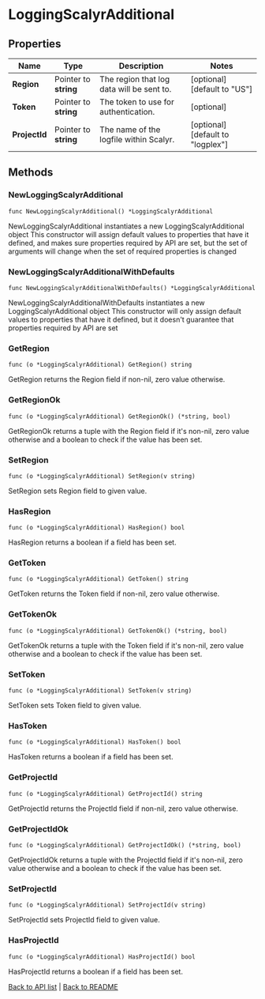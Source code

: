 # LoggingScalyrAdditional

## Properties

Name | Type | Description | Notes
------------ | ------------- | ------------- | -------------
**Region** | Pointer to **string** | The region that log data will be sent to. | [optional] [default to "US"]
**Token** | Pointer to **string** | The token to use for authentication. | [optional] 
**ProjectId** | Pointer to **string** | The name of the logfile within Scalyr. | [optional] [default to "logplex"]

## Methods

### NewLoggingScalyrAdditional

`func NewLoggingScalyrAdditional() *LoggingScalyrAdditional`

NewLoggingScalyrAdditional instantiates a new LoggingScalyrAdditional object
This constructor will assign default values to properties that have it defined,
and makes sure properties required by API are set, but the set of arguments
will change when the set of required properties is changed

### NewLoggingScalyrAdditionalWithDefaults

`func NewLoggingScalyrAdditionalWithDefaults() *LoggingScalyrAdditional`

NewLoggingScalyrAdditionalWithDefaults instantiates a new LoggingScalyrAdditional object
This constructor will only assign default values to properties that have it defined,
but it doesn't guarantee that properties required by API are set

### GetRegion

`func (o *LoggingScalyrAdditional) GetRegion() string`

GetRegion returns the Region field if non-nil, zero value otherwise.

### GetRegionOk

`func (o *LoggingScalyrAdditional) GetRegionOk() (*string, bool)`

GetRegionOk returns a tuple with the Region field if it's non-nil, zero value otherwise
and a boolean to check if the value has been set.

### SetRegion

`func (o *LoggingScalyrAdditional) SetRegion(v string)`

SetRegion sets Region field to given value.

### HasRegion

`func (o *LoggingScalyrAdditional) HasRegion() bool`

HasRegion returns a boolean if a field has been set.

### GetToken

`func (o *LoggingScalyrAdditional) GetToken() string`

GetToken returns the Token field if non-nil, zero value otherwise.

### GetTokenOk

`func (o *LoggingScalyrAdditional) GetTokenOk() (*string, bool)`

GetTokenOk returns a tuple with the Token field if it's non-nil, zero value otherwise
and a boolean to check if the value has been set.

### SetToken

`func (o *LoggingScalyrAdditional) SetToken(v string)`

SetToken sets Token field to given value.

### HasToken

`func (o *LoggingScalyrAdditional) HasToken() bool`

HasToken returns a boolean if a field has been set.

### GetProjectId

`func (o *LoggingScalyrAdditional) GetProjectId() string`

GetProjectId returns the ProjectId field if non-nil, zero value otherwise.

### GetProjectIdOk

`func (o *LoggingScalyrAdditional) GetProjectIdOk() (*string, bool)`

GetProjectIdOk returns a tuple with the ProjectId field if it's non-nil, zero value otherwise
and a boolean to check if the value has been set.

### SetProjectId

`func (o *LoggingScalyrAdditional) SetProjectId(v string)`

SetProjectId sets ProjectId field to given value.

### HasProjectId

`func (o *LoggingScalyrAdditional) HasProjectId() bool`

HasProjectId returns a boolean if a field has been set.


[Back to API list](../README.md#documentation-for-api-endpoints) | [Back to README](../README.md)


